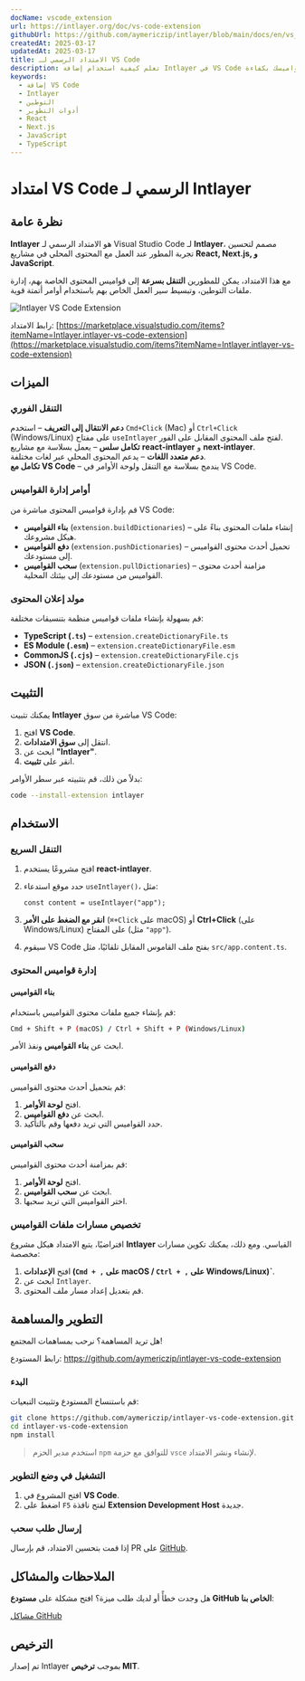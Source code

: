 ```yaml
---
docName: vscode_extension
url: https://intlayer.org/doc/vs-code-extension
githubUrl: https://github.com/aymericzip/intlayer/blob/main/docs/en/vs_code_extension.md
createdAt: 2025-03-17
updatedAt: 2025-03-17
title: الامتداد الرسمي لـ VS Code
description: تعلم كيفية استخدام إضافة Intlayer في VS Code لتعزيز سير عمل التطوير لديك. تنقل بسرعة بين المحتوى المحلي وأدر قواميسك بكفاءة.
keywords:
  - إضافة VS Code
  - Intlayer
  - التوطين
  - أدوات التطوير
  - React
  - Next.js
  - JavaScript
  - TypeScript
---
```


# امتداد VS Code الرسمي لـ Intlayer

## نظرة عامة

**Intlayer** هو الامتداد الرسمي لـ Visual Studio Code لـ **Intlayer**، مصمم لتحسين تجربة المطور عند العمل مع المحتوى المحلي في مشاريع **React, Next.js, و JavaScript**.

مع هذا الامتداد، يمكن للمطورين **التنقل بسرعة** إلى قواميس المحتوى الخاصة بهم، إدارة ملفات التوطين، وتبسيط سير العمل الخاص بهم باستخدام أوامر أتمتة قوية.

![Intlayer VS Code Extension](https://github.com/aymericzip/intlayer/blob/main/docs/assets/vs_code_extension_demo.gif)

رابط الامتداد: [https://marketplace.visualstudio.com/items?itemName=Intlayer.intlayer-vs-code-extension](https://marketplace.visualstudio.com/items?itemName=Intlayer.intlayer-vs-code-extension)

## الميزات

### التنقل الفوري

**دعم الانتقال إلى التعريف** – استخدم `Cmd+Click` (Mac) أو `Ctrl+Click` (Windows/Linux) على مفتاح `useIntlayer` لفتح ملف المحتوى المقابل على الفور.  
**تكامل سلس** – يعمل بسلاسة مع مشاريع **react-intlayer** و **next-intlayer**.  
**دعم متعدد اللغات** – يدعم المحتوى المحلي عبر لغات مختلفة.  
**تكامل مع VS Code** – يندمج بسلاسة مع التنقل ولوحة الأوامر في VS Code.

### أوامر إدارة القواميس

قم بإدارة قواميس المحتوى مباشرة من VS Code:

- **بناء القواميس** (`extension.buildDictionaries`) – إنشاء ملفات المحتوى بناءً على هيكل مشروعك.
- **دفع القواميس** (`extension.pushDictionaries`) – تحميل أحدث محتوى القواميس إلى مستودعك.
- **سحب القواميس** (`extension.pullDictionaries`) – مزامنة أحدث محتوى القواميس من مستودعك إلى بيئتك المحلية.

### مولد إعلان المحتوى

قم بسهولة بإنشاء ملفات قواميس منظمة بتنسيقات مختلفة:

- **TypeScript (`.ts`)** – `extension.createDictionaryFile.ts`
- **ES Module (`.esm`)** – `extension.createDictionaryFile.esm`
- **CommonJS (`.cjs`)** – `extension.createDictionaryFile.cjs`
- **JSON (`.json`)** – `extension.createDictionaryFile.json`

## التثبيت

يمكنك تثبيت **Intlayer** مباشرة من سوق VS Code:

1. افتح **VS Code**.
2. انتقل إلى **سوق الامتدادات**.
3. ابحث عن **"Intlayer"**.
4. انقر على **تثبيت**.

بدلاً من ذلك، قم بتثبيته عبر سطر الأوامر:

```sh
code --install-extension intlayer
```

## الاستخدام

### التنقل السريع

1. افتح مشروعًا يستخدم **react-intlayer**.
2. حدد موقع استدعاء `useIntlayer()`، مثل:

   ```tsx
   const content = useIntlayer("app");
   ```

3. **انقر مع الضغط على الأمر** (`⌘+Click` على macOS) أو **Ctrl+Click** (على Windows/Linux) على المفتاح (مثل `"app"`).
4. سيقوم VS Code بفتح ملف القاموس المقابل تلقائيًا، مثل `src/app.content.ts`.

### إدارة قواميس المحتوى

#### بناء القواميس

قم بإنشاء جميع ملفات محتوى القواميس باستخدام:

```sh
Cmd + Shift + P (macOS) / Ctrl + Shift + P (Windows/Linux)
```

ابحث عن **بناء القواميس** ونفذ الأمر.

#### دفع القواميس

قم بتحميل أحدث محتوى القواميس:

1. افتح **لوحة الأوامر**.
2. ابحث عن **دفع القواميس**.
3. حدد القواميس التي تريد دفعها وقم بالتأكيد.

#### سحب القواميس

قم بمزامنة أحدث محتوى القواميس:

1. افتح **لوحة الأوامر**.
2. ابحث عن **سحب القواميس**.
3. اختر القواميس التي تريد سحبها.

### تخصيص مسارات ملفات القواميس

افتراضيًا، يتبع الامتداد هيكل مشروع **Intlayer** القياسي. ومع ذلك، يمكنك تكوين مسارات مخصصة:

1. افتح **الإعدادات (`Cmd + ,` على macOS / `Ctrl + ,` على Windows/Linux)`**.
2. ابحث عن `Intlayer`.
3. قم بتعديل إعداد مسار ملف المحتوى.

## التطوير والمساهمة

هل تريد المساهمة؟ نرحب بمساهمات المجتمع!

رابط المستودع: https://github.com/aymericzip/intlayer-vs-code-extension

### البدء

قم باستنساخ المستودع وتثبيت التبعيات:

```sh
git clone https://github.com/aymericzip/intlayer-vs-code-extension.git
cd intlayer-vs-code-extension
npm install
```

> استخدم مدير الحزم `npm` للتوافق مع حزمة `vsce` لإنشاء ونشر الامتداد.

### التشغيل في وضع التطوير

1. افتح المشروع في **VS Code**.
2. اضغط على `F5` لفتح نافذة **Extension Development Host** جديدة.

### إرسال طلب سحب

إذا قمت بتحسين الامتداد، قم بإرسال PR على [GitHub](https://github.com/aymericzip/intlayer-vs-code-extension).

## الملاحظات والمشاكل

هل وجدت خطأً أو لديك طلب ميزة؟ افتح مشكلة على **مستودع GitHub الخاص بنا**:

[مشاكل GitHub](https://github.com/aymericzip/intlayer-vs-code-extension/issues)

## الترخيص

تم إصدار Intlayer بموجب **ترخيص MIT**.
